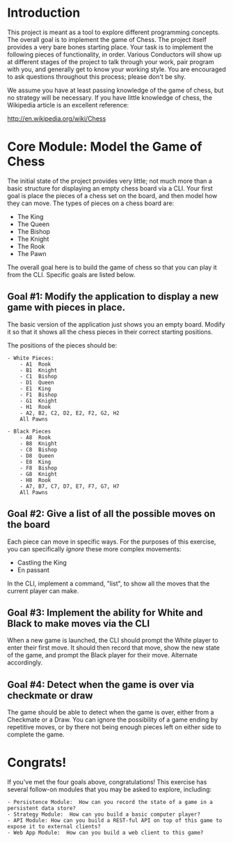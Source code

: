 # Introduction

This project is meant as a tool to explore different programming concepts.  The overall goal is to implement the game of
Chess.  The project itself provides a very bare bones starting place.  Your task is to implement the following pieces
of functionality, in order.  Various Conductors will show up at different stages of the project to talk through your
work, pair program with you, and generally get to know your working style.  You are encouraged to ask questions
throughout this process; please don't be shy.

We assume you have at least passing knowledge of the game of chess, but no strategy will be necessary.  If you have
little knowledge of chess, the Wikipedia article is an excellent reference:

http://en.wikipedia.org/wiki/Chess


# Core Module:  Model the Game of Chess
The initial state of the project provides very little; not much more than a basic structure for displaying an empty
chess board via a CLI.  Your first goal is place the pieces of a chess set on the board, and then model how they
can move.  The types of pieces on a chess board are:

- The King
- The Queen
- The Bishop
- The Knight
- The Rook
- The Pawn

The overall goal here is to build the game of chess so that you can play it from the CLI.  Specific goals are listed below.

## Goal #1: Modify the application to display a new game with pieces in place.
The basic version of the application just shows you an empty board.  Modify it so that it shows all the chess pieces in their correct starting positions.

The positions of the pieces should be:

    - White Pieces:
        - A1  Rook
        - B1  Knight
        - C1  Bishop
        - D1  Queen
        - E1  King
        - F1  Bishop
        - G1  Knight
        - H1  Rook
        - A2, B2, C2, D2, E2, F2, G2, H2
        All Pawns

    - Black Pieces
        - A8  Rook
        - B8  Knight
        - C8  Bishop
        - D8  Queen
        - E8  King
        - F8  Bishop
        - G8  Knight
        - H8  Rook
        - A7, B7, C7, D7, E7, F7, G7, H7
        All Pawns


## Goal #2:  Give a list of all the possible moves on the board
Each piece can move in specific ways.  For the purposes of this exercise, you can specifically *ignore* these more complex movements:
- Castling the King
- En passant

In the CLI, implement a command, "list", to show all the moves that the current player can make.

## Goal #3:  Implement the ability for White and Black to make moves via the CLI
When a new game is launched, the CLI should prompt the White player to enter their first move.  It should then record that move, show the new state of the game, and prompt the Black player for their move.  Alternate accordingly.


## Goal #4:  Detect when the game is over via checkmate or draw
The game should be able to detect when the game is over, either from a Checkmate or a Draw.  You can ignore the possibility of a game ending by repetitive moves, or by there not being enough pieces left on either side to complete the game.



# Congrats!
If you've met the four goals above, congratulations!  This exercise has several follow-on modules that you may be asked
to explore, including:

    - Persistence Module:  How can you record the state of a game in a persistent data store?
    - Strategy Module:  How can you build a basic computer player?
    - API Module: How can you build a REST-ful API on top of this game to expose it to external clients?
    - Web App Module:  How can you build a web client to this game?
